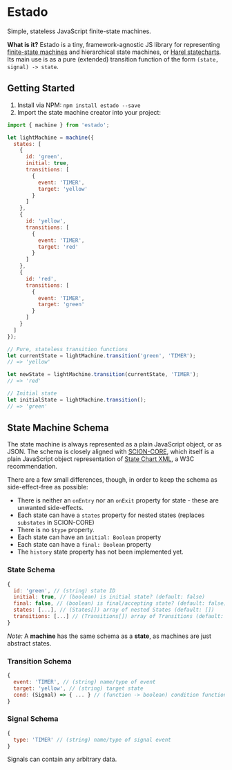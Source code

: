 # Estado
Simple, stateless JavaScript finite-state machines.

**What is it?** Estado is a tiny, framework-agnostic JS library for representing [finite-state machines](https://en.wikipedia.org/wiki/Finite-state_machine) and hierarchical state machines, or [Harel statecharts](https://en.wikipedia.org/wiki/State_diagram#Harel_statechart). Its main use is as a pure (extended) transition function of the form `(state, signal) -> state`.

## Getting Started
1. Install via NPM: `npm install estado --save`
2. Import the state machine creator into your project:

```js
import { machine } from 'estado';

let lightMachine = machine({
  states: [
    {
      id: 'green',
      initial: true,
      transitions: [
        {
          event: 'TIMER',
          target: 'yellow'
        }
      ]
    },
    {
      id: 'yellow',
      transitions: [
        {
          event: 'TIMER',
          target: 'red'
        }
      ]
    },
    {
      id: 'red',
      transitions: [
        {
          event: 'TIMER',
          target: 'green'
        }
      ]
    }
  ]
});

// Pure, stateless transition functions
let currentState = lightMachine.transition('green', 'TIMER');
// => 'yellow'

let newState = lightMachine.transition(currentState, 'TIMER');
// => 'red'

// Initial state
let initialState = lightMachine.transition();
// => 'green'
```

## State Machine Schema
The state machine is always represented as a plain JavaScript object, or as JSON. The schema is closely aligned with [SCION-CORE](https://github.com/jbeard4/SCION-CORE#statecharts-model-schema), which itself is a plain JavaScript object representation of [State Chart XML](http://www.w3.org/TR/scxml/), a W3C recommendation.

There are a few small differences, though, in order to keep the schema as side-effect-free as possible:

- There is neither an `onEntry` nor an `onExit` property for state - these are unwanted side-effects.
- Each state can have a `states` property for nested states (replaces `substates` in SCION-CORE)
- There is no `$type` property.
- Each state can have an `initial: Boolean` property
- Each state can have a `final: Boolean` property
- The `history` state property has not been implemented yet.

### State Schema
```js
{
  id: 'green', // (string) state ID
  initial: true, // (boolean) is initial state? (default: false)
  final: false, // (boolean) is final/accepting state? (default: false)
  states: [...], // (States[]) array of nested States (default: [])
  transitions: [...] // (Transitions[]) array of Transitions (default: [])
}
```

_Note:_ A **machine** has the same schema as a **state**, as machines are just abstract states.

### Transition Schema
```js
{
  event: 'TIMER', // (string) name/type of event
  target: 'yellow', // (string) target state
  cond: (Signal) => { ... } // (function -> boolean) condition function (default: () => true)
}
```

### Signal Schema
```js
{
  type: 'TIMER' // (string) name/type of signal event
}
```

Signals can contain any arbitrary data.

